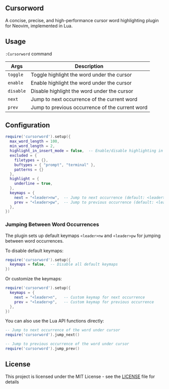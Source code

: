 ## Cursorword

A concise, precise, and high-performance cursor word highlighting plugin for Neovim, implemented in Lua.

## Usage

`:Cursorword` command

| **Args**  | **Description**                             |
| --------- | ------------------------------------------- |
| `toggle`  | Toggle highlight the word under the cursor  |
| `enable`  | Enable highlight the word under the cursor  |
| `disable` | Disable highlight the word under the cursor |
| `next`    | Jump to next occurrence of the current word |
| `prev`    | Jump to previous occurrence of the current word |

## Configuration

```lua
require('cursorword').setup({
  max_word_length = 100,
  min_word_length = 2,
  highlight_in_insert_mode = false,  -- Enable/disable highlighting in insert mode (default: false)
  excluded = {
    filetypes = {},
    buftypes = { "prompt", "terminal" },
    patterns = {}
  },
  highlight = {
    underline = true,
  },
  keymaps = {
    next = "<leader>nw",  -- Jump to next occurrence (default: <leader>nw)
    prev = "<leader>pw",  -- Jump to previous occurrence (default: <leader>pw)
  },
})
```

### Jumping Between Word Occurrences

The plugin sets up default keymaps `<leader>nw` and `<leader>pw` for jumping between word occurrences. 

To disable default keymaps:

```lua
require('cursorword').setup({
  keymaps = false,  -- Disable all default keymaps
})
```

Or customize the keymaps:

```lua
require('cursorword').setup({
  keymaps = {
    next = "<leader>n",   -- Custom keymap for next occurrence  
    prev = "<leader>p",   -- Custom keymap for previous occurrence
  },
})
```

You can also use the Lua API functions directly:

```lua
-- Jump to next occurrence of the word under cursor
require('cursorword').jump_next()

-- Jump to previous occurrence of the word under cursor
require('cursorword').jump_prev()
```

## License

This project is licensed under the MIT License - see the [LICENSE](LICENSE) file for details
